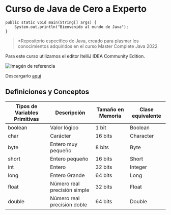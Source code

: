 # Curso de Java de Cero a Experto

    public static void main(String[] args) {  
	    System.out.println("Bienvenido al mundo de Java");
    }

> *Repositorio especifico de Java, creado para plasmar los conocimientos adquiridos en el curso Master Complete Java 2022

Para este curso utilizamos el editor ItelliJ IDEA Community Edition.

![Imagén de referencia](https://upload.wikimedia.org/wikipedia/commons/thumb/9/9c/IntelliJ_IDEA_Icon.svg/100px-IntelliJ_IDEA_Icon.svg.png)

Descargarlo [aquí](https://www.jetbrains.com/es-es/idea/)


## Definiciones y Conceptos

| Tipos de Variables Primitivas | Descripción | Tamaño en Memoria | Clase equivalente |
|--|--|--|--|
| boolean | Valor lógico | 1 bit | Boolean
| char | Carácter | 16 bits | Character
| byte | Entero muy pequeño | 8 bits | Byte
| short | Entero pequeño | 16 bits | Short
| int | Entero | 32 bits | Integer
| long | Entero Grande | 64 bits | Long 
| float | Número real precisión simple | 32 bits | Float
| double | Número real precisión doble | 64 bits | Double
